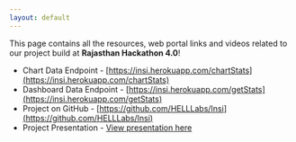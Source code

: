 ```yaml
---
layout: default
---
```


This page contains all the resources, web portal links and videos related to our project build at **Rajasthan Hackathon 4.0**!

- Chart Data Endpoint - [https://insi.herokuapp.com/chartStats](https://insi.herokuapp.com/chartStats)
- Dashboard Data Endpoint - [https://insi.herokuapp.com/getStats](https://insi.herokuapp.com/getStats)
- Project on GitHub - [https://github.com/HELLLabs/Insi](https://github.com/HELLLabs/Insi)
- Project Presentation - [View presentation here]("Project_Presentation.pdf")